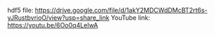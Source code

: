 hdf5 file: https://drive.google.com/file/d/1akY2MDCWdDMcBT2rt6s-yJRustbvrioO/view?usp=share_link
YouTube link: https://youtu.be/6Oo0q4LeIwA
